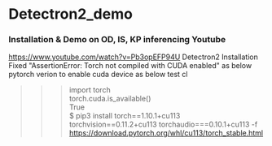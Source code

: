 # Detectron2_demo
### Installation & Demo on OD, IS, KP inferencing Youtube
https://www.youtube.com/watch?v=Pb3opEFP94U
Detectron2 Installation <br/>
Fixed "AssertionError: Torch not compiled with CUDA enabled" as below pytorch verion to enable cuda device as below test cl <br/>
>>> import torch<br/>
>>> torch.cuda.is_available()<br/>
True<br/>
$ pip3 install torch==1.10.1+cu113 torchvision==0.11.2+cu113 torchaudio===0.10.1+cu113 -f https://download.pytorch.org/whl/cu113/torch_stable.html <br/>
